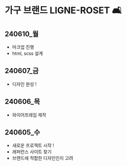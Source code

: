 # 가구 브랜드 LIGNE-ROSET 🛋️ #

## 240610_월
  - 마크업 진행
  - html, scss 설계 

## 240607_금
  - 디자인 완성 !

## 240606_목 
  - 와이어프레임 제작

## 240605_수
  - 새로운 프로젝트 시작 !
  - 래퍼런스 사이트 찾기
  - 브랜드에 적합한 디자인인지 고려

